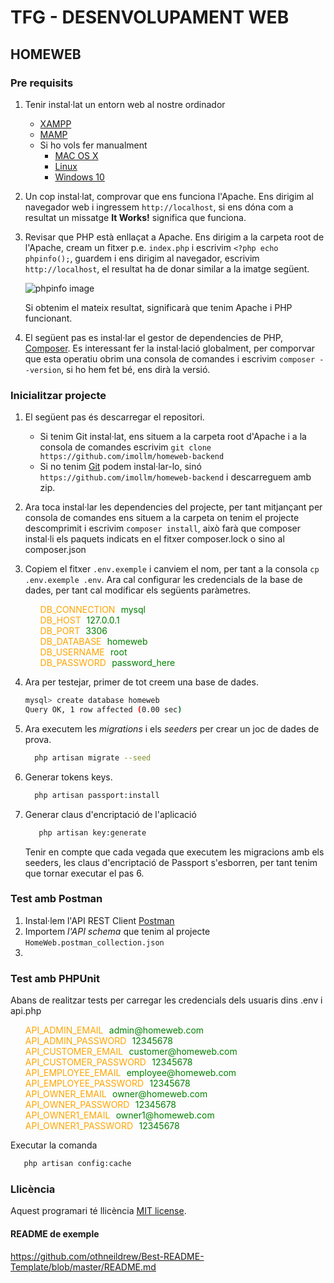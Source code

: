 # TFG - DESENVOLUPAMENT WEB
## HOMEWEB

### Pre requisits

1. Tenir instal·lat un entorn web al nostre ordinador
    - [XAMPP](https://www.apachefriends.org/es/download.html)
    - [MAMP](https://www.mamp.info/en/downloads/)
    - Si ho vols fer manualment 
       - [MAC OS X](https://getgrav.org/blog/macos-bigsur-apache-multiple-php-versions)
       - [Linux](https://www.digitalocean.com/community/tutorials/how-to-install-linux-apache-mysql-php-lamp-stack-on-ubuntu-20-04-es)
       - [Windows 10](https://codebriefly.com/how-to-setup-apache-php-mysql-on-windows-10/)


2. Un cop instal·lat, comprovar que ens funciona l'Apache. Ens dirigim al navegador web i ingressem `http://localhost`, si ens dóna com a resultat un missatge **It Works!** significa que funciona.


3. Revisar que PHP està enllaçat a Apache. Ens dirigim a la carpeta root de l'Apache, cream un fitxer p.e. `index.php` i escrivim `<?php echo phpinfo();`, guardem i ens dirigim al navegador, 
   escrivim `http://localhost`, el resultat ha de donar similar a la imatge següent.
   
    <p>
        <img src="https://upload.wikimedia.org/wikipedia/commons/b/b5/PHP_7.1_-_Example_phpinfo%28%29_Screen.png" alt="phpinfo image"/>
   </p>

    Si obtenim el mateix resultat, significarà que tenim Apache i PHP funcionant.


4. El següent pas es instal·lar el gestor de dependencies de PHP, [Composer](https://getcomposer.org/doc/00-intro.md). Es interessant fer la instal·lació globalment, per comporvar que esta operatiu obrim una consola de comandes i escrivim `composer --version`, si ho hem fet bé, ens dirà la versió.

### Inicialitzar projecte

1. El següent pas és descarregar el repositori.
    - Si tenim Git instal·lat, ens situem a la carpeta root d'Apache i a la consola de comandes escrivim `git clone https://github.com/imollm/homeweb-backend`
    - Si no tenim [Git](https://git-scm.com/downloads) podem instal·lar-lo, sinó `https://github.com/imollm/homeweb-backend` i descarreguem amb zip.
    

2. Ara toca instal·lar les dependencies del projecte, per tant mitjançant per consola de comandes ens situem a la carpeta on tenim el projecte descomprimit i escrivim `composer install`, això farà que composer instal·li els paquets indicats en el fitxer composer.lock o sino al composer.json


3. Copiem el fitxer `.env.exemple` i canviem el nom, per tant a la consola `cp .env.exemple .env`. Ara cal configurar les credencials de la base de dades, per tant cal modificar els següents paràmetres.

    <ul>
        <li style="list-style: none"><span style="color: orange">DB_CONNECTION</span><span style="color: white">=</span><span style="color: green">mysql</span></li>
        <li style="list-style: none"><span style="color: orange">DB_HOST</span><span style="color: white">=</span><span style="color: green">127.0.0.1</span></li>
       <li style="list-style: none"><span style="color: orange">DB_PORT</span><span style="color: white">=</span><span style="color: green">3306</span></li>
       <li style="list-style: none"><span style="color: orange">DB_DATABASE</span><span style="color: white">=</span><span style="color: green">homeweb</span></li>
       <li style="list-style: none"><span style="color: orange">DB_USERNAME</span><span style="color: white">=</span><span style="color: green">root</span></li>
       <li style="list-style: none"><span style="color: orange">DB_PASSWORD</span><span style="color: white">=</span><span style="color: green">password_here</span></li>
    </ul>



4. Ara per testejar, primer de tot creem una base de dades.
      ```sh
      mysql> create database homeweb
      Query OK, 1 row affected (0.00 sec)
      ```
   
5. Ara executem les *migrations* i els *seeders* per crear un joc de dades de prova.
    ```sh
      php artisan migrate --seed
    ```

6. Generar tokens keys.
    ```sh
      php artisan passport:install
    ```

7. Generar claus d'encriptació de l'aplicació
   ```sh
      php artisan key:generate
   ```

   Tenir en compte que cada vegada que executem les migracions amb els seeders, les claus d'encriptació de Passport s'esborren, per tant tenim que tornar executar el pas 6.


### Test amb Postman
1. Instal·lem l'API REST Client [Postman](https://www.postman.com/downloads/)
2. Importem *l'API schema* que tenim al projecte `HomeWeb.postman_collection.json`
3. 

### Test amb PHPUnit
Abans de realitzar tests per carregar les credencials dels usuaris dins .env i api.php
<ul>
<li style="list-style: none"><span style="color: orange">API_ADMIN_EMAIL</span><span style="color: white">=</span><span style="color: green">admin@homeweb.com</span></li>
<li style="list-style: none"><span style="color: orange">API_ADMIN_PASSWORD</span><span style="color: white">=</span><span style="color: green">12345678</span></li>
<li style="list-style: none"><span style="color: orange">API_CUSTOMER_EMAIL</span><span style="color: white">=</span><span style="color: green">customer@homeweb.com</span></li>
<li style="list-style: none"><span style="color: orange">API_CUSTOMER_PASSWORD</span><span style="color: white">=</span><span style="color: green">12345678</span></li>
<li style="list-style: none"><span style="color: orange">API_EMPLOYEE_EMAIL</span><span style="color: white">=</span><span style="color: green">employee@homeweb.com</span></li>
<li style="list-style: none"><span style="color: orange">API_EMPLOYEE_PASSWORD</span><span style="color: white">=</span><span style="color: green">12345678</span></li>
<li style="list-style: none"><span style="color: orange">API_OWNER_EMAIL</span><span style="color: white">=</span><span style="color: green">owner@homeweb.com</span></li>
<li style="list-style: none"><span style="color: orange">API_OWNER_PASSWORD</span><span style="color: white">=</span><span style="color: green">12345678</span></li>
<li style="list-style: none"><span style="color: orange">API_OWNER1_EMAIL</span><span style="color: white">=</span><span style="color: green">owner1@homeweb.com</span></li>
<li style="list-style: none"><span style="color: orange">API_OWNER1_PASSWORD</span><span style="color: white">=</span><span style="color: green">12345678</span></li>
</ul>

Executar la comanda

   ```sh
      php artisan config:cache
   ```

### Llicència

Aquest programari té llicència [MIT license](https://opensource.org/licenses/MIT).

#### README de exemple
https://github.com/othneildrew/Best-README-Template/blob/master/README.md
